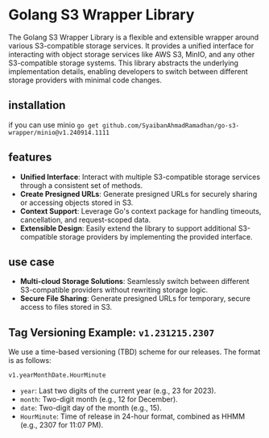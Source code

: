 # Golang S3 Wrapper Library
The Golang S3 Wrapper Library is a flexible and extensible wrapper around various S3-compatible storage services. It provides a unified interface for interacting with object storage services like AWS S3, MinIO, and any other S3-compatible storage systems. This library abstracts the underlying implementation details, enabling developers to switch between different storage providers with minimal code changes.

## installation
if you can use minio
`go get github.com/SyaibanAhmadRamadhan/go-s3-wrapper/minio@v1.240914.1111`

## features
- **Unified Interface**: Interact with multiple S3-compatible storage services through a consistent set of methods.
- **Create Presigned URLs**: Generate presigned URLs for securely sharing or accessing objects stored in S3.
- **Context Support**: Leverage Go's context package for handling timeouts, cancellation, and request-scoped data.
- **Extensible Design**: Easily extend the library to support additional S3-compatible storage providers by implementing the provided interface.

## use case
- **Multi-cloud Storage Solutions**: Seamlessly switch between different S3-compatible providers without rewriting storage logic.
- **Secure File Sharing**: Generate presigned URLs for temporary, secure access to files stored in S3.

## Tag Versioning Example: `v1.231215.2307`
We use a time-based versioning (TBD) scheme for our releases. The format is as follows:
```txt
v1.yearMonthDate.HourMinute
```
- `year`: Last two digits of the current year (e.g., 23 for 2023).
- `month`: Two-digit month (e.g., 12 for December).
- `date`: Two-digit day of the month (e.g., 15).
- `HourMinute`: Time of release in 24-hour format, combined as HHMM (e.g., 2307 for 11:07 PM).